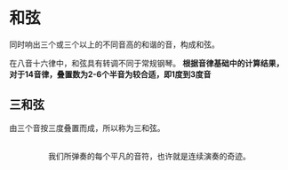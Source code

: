 # 和弦

同时响出三个或三个以上的不同音高的和谐的音，构成和弦。

在八音十六律中，和弦具有转调不同于常规钢琴。
**根据音律基础中的计算结果，对于14音律，叠置数为2-6个半音为较合适，即1度到3度音**

## 三和弦

由三个音按三度叠置而成，所以称为三和弦。

<br/>
<center class="footer">我们所弹奏的每个平凡的音符，也许就是连续演奏的奇迹。</center >